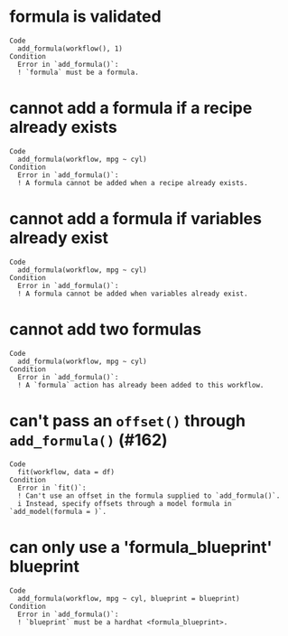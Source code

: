 # formula is validated

    Code
      add_formula(workflow(), 1)
    Condition
      Error in `add_formula()`:
      ! `formula` must be a formula.

# cannot add a formula if a recipe already exists

    Code
      add_formula(workflow, mpg ~ cyl)
    Condition
      Error in `add_formula()`:
      ! A formula cannot be added when a recipe already exists.

# cannot add a formula if variables already exist

    Code
      add_formula(workflow, mpg ~ cyl)
    Condition
      Error in `add_formula()`:
      ! A formula cannot be added when variables already exist.

# cannot add two formulas

    Code
      add_formula(workflow, mpg ~ cyl)
    Condition
      Error in `add_formula()`:
      ! A `formula` action has already been added to this workflow.

# can't pass an `offset()` through `add_formula()` (#162)

    Code
      fit(workflow, data = df)
    Condition
      Error in `fit()`:
      ! Can't use an offset in the formula supplied to `add_formula()`.
      i Instead, specify offsets through a model formula in `add_model(formula = )`.

# can only use a 'formula_blueprint' blueprint

    Code
      add_formula(workflow, mpg ~ cyl, blueprint = blueprint)
    Condition
      Error in `add_formula()`:
      ! `blueprint` must be a hardhat <formula_blueprint>.

